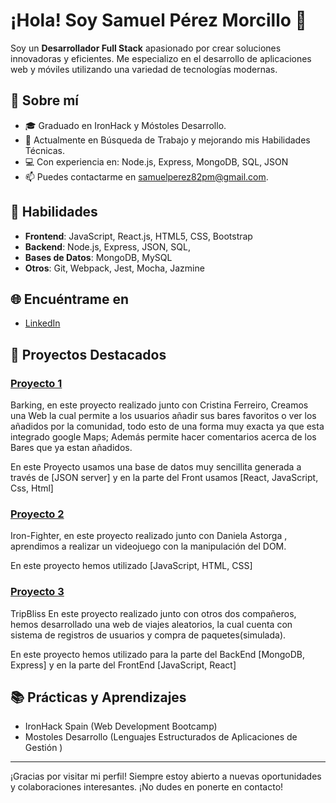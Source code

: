 # ¡Hola! Soy Samuel Pérez Morcillo 👋

Soy un **Desarrollador Full Stack** apasionado por crear soluciones innovadoras y eficientes. 
Me especializo en el desarrollo de aplicaciones web y móviles utilizando una variedad de tecnologías modernas.


## 🌟 Sobre mí

- 🎓 Graduado en IronHack y Móstoles Desarrollo.
- 💼 Actualmente en Búsqueda de Trabajo y mejorando mis Habilidades Técnicas.
- 💻 Con experiencia en:  Node.js, Express, MongoDB, SQL, JSON
- 📫 Puedes contactarme en samuelperez82pm@gmail.com.

## 🚀 Habilidades

- **Frontend**: JavaScript, React.js, HTML5, CSS, Bootstrap 
- **Backend**: Node.js, Express, JSON, SQL,
- **Bases de Datos**: MongoDB, MySQL
- **Otros**: Git, Webpack, Jest, Mocha, Jazmine


## 🌐 Encuéntrame en

- [LinkedIn](https://www.linkedin.com/in/samuel-p%C3%A9rez-076553292/)

## 🔧 Proyectos Destacados

### [Proyecto 1]((https://github.com/Samuel-Perez-Morcillo/Barking-server)(https://github.com/Samuel-Perez-Morcillo/Barking-client))
Barking, en este proyecto realizado junto con Cristina Ferreiro, Creamos una Web la cual permite a los usuarios añadir sus bares favoritos o 
ver los añadidos por la comunidad, todo esto de una forma muy exacta ya que esta integrado google Maps; Además permite hacer comentarios acerca 
de los Bares que ya estan añadidos.

En este Proyecto usamos una base de datos muy sencillita generada a través de [JSON server] y en la parte del Front usamos [React, JavaScript, Css, Html]


### [Proyecto 2](https://github.com/Daniela-AB25/Project1-Ironhack-Game)
Iron-Fighter, en este proyecto realizado junto con Daniela Astorga , aprendimos a realizar un videojuego con la manipulación del DOM.

En este proyecto hemos utilizado [JavaScript, HTML, CSS]


### [Proyecto 3]((https://github.com/CristinaColomoiets/random-experience-server),(https://github.com/CristinaColomoiets/random-experience-client))

TripBliss En este proyecto realizado junto con otros dos compañeros, hemos desarrollado una web de viajes aleatorios, la cual cuenta con sistema de registros de usuarios
y compra de paquetes(simulada).

En este proyecto hemos utilizado para la parte del BackEnd [MongoDB, Express] y en la parte del FrontEnd [JavaScript, React]


## 📚 Prácticas y Aprendizajes

- IronHack Spain (Web Development Bootcamp)
- Mostoles Desarrollo (Lenguajes Estructurados de Aplicaciones de Gestión )

---

¡Gracias por visitar mi perfil! Siempre estoy abierto a nuevas oportunidades y colaboraciones interesantes. ¡No dudes en ponerte en contacto!
